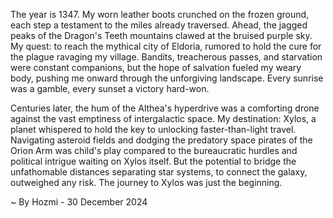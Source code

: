
The year is 1347.  My worn leather boots crunched on the frozen ground, each step a testament to the miles already traversed.  Ahead, the jagged peaks of the Dragon's Teeth mountains clawed at the bruised purple sky. My quest: to reach the mythical city of Eldoria, rumored to hold the cure for the plague ravaging my village.  Bandits, treacherous passes, and starvation were constant companions, but the hope of salvation fueled my weary body, pushing me onward through the unforgiving landscape. Every sunrise was a gamble, every sunset a victory hard-won.

Centuries later, the hum of the Althea's hyperdrive was a comforting drone against the vast emptiness of intergalactic space. My destination: Xylos, a planet whispered to hold the key to unlocking faster-than-light travel.  Navigating asteroid fields and dodging the predatory space pirates of the Orion Arm was child's play compared to the bureaucratic hurdles and political intrigue waiting on Xylos itself.  But the potential to bridge the unfathomable distances separating star systems, to connect the galaxy, outweighed any risk. The journey to Xylos was just the beginning.

~ By Hozmi - 30 December 2024
